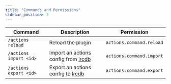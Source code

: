 ```yaml
---
title: "Commands and Permissions"
sidebar_position: 3
---
```


| Command                | Description                                                      | Permission               |
|------------------------|------------------------------------------------------------------|--------------------------|
| `/actions reload`      | Reload the plugin                                                | `actions.command.reload` |
| `/actions import <id>` | Import an actions config from [lrcdb](https://lrcdb.auxilor.io/) | `actions.command.import` |
| `/actions export <id>` | Export an actions config to [lrcdb](https://lrcdb.auxilor.io/)   | `actions.command.export` |
